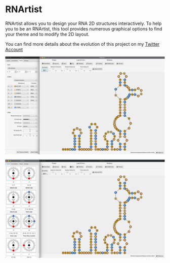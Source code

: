RNArtist
=========

RNArtist allows you to design your RNA 2D structures interactively. To help you to be an RNArtist, this tool provides numerous graphical options to find your theme and to modify the 2D layout.

You can find more details about the evolution of this project on my [Twitter Account](https://twitter.com/rnartist_app)

![Screen Capture](media/Capture%20d’écran%202020-05-08%20à%2016.13.13.png)

![Screen Capture](media/Capture%20d’écran%202020-05-08%20à%2016.17.23.png)

